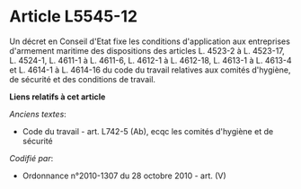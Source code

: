 # Article L5545-12

Un décret en Conseil d'Etat fixe les conditions d'application aux entreprises d'armement maritime des dispositions des
articles L. 4523-2 à L. 4523-17, L. 4524-1, L. 4611-1 à L. 4611-6, L. 4612-1 à L. 4612-18, L. 4613-1 à L. 4613-4 et L. 4614-1
à L. 4614-16 du code du travail relatives aux comités d'hygiène, de sécurité et des conditions de travail.

**Liens relatifs à cet article**

_Anciens textes_:

  - Code du travail - art. L742-5 (Ab), ecqc les comités d'hygiène et de sécurité

_Codifié par_:

  - Ordonnance n°2010-1307 du 28 octobre 2010 - art. (V)
